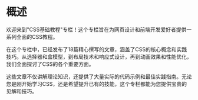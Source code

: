 # 概述
欢迎来到"CSS基础教程"专栏！这个专栏旨在为网页设计和前端开发爱好者提供一系列全面的CSS教程。

在这个专栏中，已经发布了18篇精心撰写的文章，涵盖了CSS的核心概念和实践技巧。从选择器和盒模型，到布局技术和响应式设计，再到动画效果和性能优化，我们全面探讨了CSS的各个重要方面。

这些文章不仅讲解理论知识，还提供了大量实际的代码示例和最佳实践指南。无论您是刚开始学习CSS，还是希望提升已有的技能，这个专栏都能为您提供宝贵的见解和技巧。
